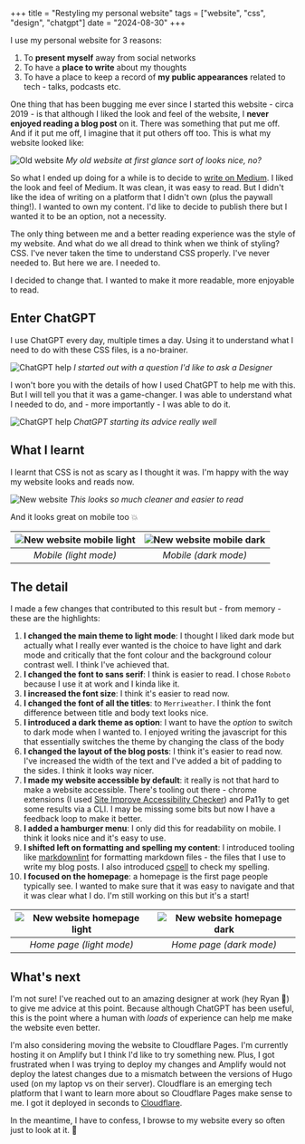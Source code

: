 +++
title = "Restyling my personal website"
tags = ["website", "css", "design", "chatgpt"]
date = "2024-08-30"
+++

I use my personal website for 3 reasons:

1. To **present myself** away from social networks
2. To have a **place to write** about my thoughts
3. To have a place to keep a record of **my public appearances** related to tech - talks, podcasts etc.

One thing that has been bugging me ever since I started this website - circa 2019 - is that although I liked the look and feel of the website, I **never enjoyed reading a blog post** on it. There was something that put me off. And if it put me off, I imagine that it put others off too. This is what my website looked like:

![Old website](/old-website.png)
*My old website at first glance sort of looks nice, no?*

So what I ended up doing for a while is to decide to [write on Medium](https://medium.com/@tolisapostolidis). I liked the look and feel of Medium. It was clean, it was easy to read. But I didn't like the idea of writing on a platform that I didn't own (plus the paywall thing!). I wanted to own my content. I'd like to decide to publish there but I wanted it to be an option, not a necessity.

The only thing between me and a better reading experience was the style of my website. And what do we all dread to think when we think of styling? CSS. I've never taken the time to understand CSS properly. I've never needed to. But here we are. I needed to.

I decided to change that. I wanted to make it more readable, more enjoyable to read.

## Enter ChatGPT

I use ChatGPT every day, multiple times a day. Using it to understand what I need to do with these CSS files, is a no-brainer.

![ChatGPT help](/chatgpt-theme-help.png)
*I started out with a question I'd like to ask a Designer*

I won't bore you with the details of how I used ChatGPT to help me with this. But I will tell you that it was a game-changer. I was able to understand what I needed to do, and - more importantly - I was able to do it.

![ChatGPT help](/chatgpt-theme-response.png)
*ChatGPT starting its advice really well*

## What I learnt

I learnt that CSS is not as scary as I thought it was. I'm happy with the way my website looks and reads now.

![New website](/new-website.png)
*This looks so much cleaner and easier to read*

And it looks great on mobile too 💥

| ![New website mobile light](new-website-mobile-light.png) | ![New website mobile dark](new-website-mobile-dark.png) |
|:-----------------------------:|:-----------------------------:|
| *Mobile (light mode)*     | *Mobile (dark mode)*    |

## The detail

I made a few changes that contributed to this result but - from memory - these are the highlights:

1. **I changed the main theme to light mode**: I thought I liked dark mode but actually what I really ever wanted is the choice to have light and dark mode and critically that the font colour and the background colour contrast well. I think I've achieved that.
2. **I changed the font to sans serif**: I think is easier to read. I chose `Roboto` because I use it at work and I kinda like it.
3. **I increased the font size**: I think it's easier to read now.
4. **I changed the font of all the titles**: to `Merriweather`. I think the font difference between title and body text looks nice.
5. **I introduced a dark theme as option**: I want to have the *option* to switch to dark mode when I wanted to. I enjoyed writing the javascript for this that essentially switches the theme by changing the class of the body
6. **I changed the layout of the blog posts**: I think it's easier to read now. I've increased the width of the text and I've added a bit of padding to the sides. I think it looks way nicer.
7. **I made my website accessible by default**: it really is not that hard to make a website accessible. There's tooling out there - chrome extensions (I used [Site Improve Accessibility Checker](https://www.siteimprove.com/)) and Pa11y to get some results via a CLI. I may be missing some bits but now I have a feedback loop to make it better.
8. **I added a hamburger menu**: I only did this for readability on mobile. I think it looks nice and it's easy to use.
9. **I shifted left on formatting and spelling my content**: I introduced tooling like [markdownlint](https://marketplace.visualstudio.com/items?itemName=DavidAnson.vscode-markdownlint) for formatting markdown files - the files that I use to write my blog posts. I also introduced [cspell](https://marketplace.visualstudio.com/items?itemName=streetsidesoftware.code-spell-checker) to check my spelling.
10. **I focused on the homepage**: a homepage is the first page people typically see. I wanted to make sure that it was easy to navigate and that it was clear what I do. I'm still working on this but it's a start!

| ![New website homepage light](homepage-light.png) | ![New website homepage dark](homepage-dark.png) |
|:-----------------------------:|:-----------------------------:|
| *Home page (light mode)*     | *Home page (dark mode)*    |

## What's next

I'm not sure! I've reached out to an amazing designer at work (hey Ryan 👋) to give me advice at this point. Because although ChatGPT has been useful, this is the point where a human with *loads* of experience can help me make the website even better.

I'm also considering moving the website to Cloudflare Pages. I'm currently hosting it on Amplify but I think I'd like to try something new. Plus, I got frustrated when I was trying to deploy my changes and Amplify would not deploy the latest changes due to a mismatch between the versions of Hugo used (on my laptop vs on their server). Cloudflare is an emerging tech platform that I want to learn more about so Cloudflare Pages make sense to me. I got it deployed in seconds to [Cloudflare](https://toli-io-personal-website.pages.dev/).

In the meantime, I have to confess, I browse to my website every so often just to look at it. 🙈
